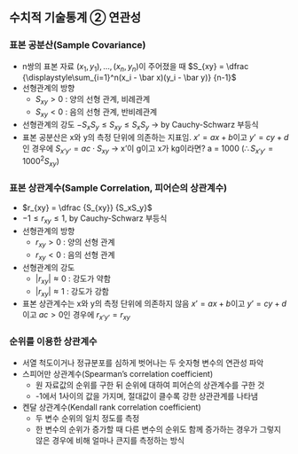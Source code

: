 ## **수치적 기술통계 ② 연관성**

### 표본 공분산(Sample Covariance)

- n쌍의 표본 자료 $(x_1, y_1), …, (x_n, y_n)$이 주어졌을 때
$S_{xy} = \dfrac {\displaystyle\sum_{i=1}^n(x_i - \bar x)(y_i - \bar y)} {n-1}$
- 선형관계의 방향
    - $S_{xy} > 0$ : 양의 선형 관계, 비례관계
    - $S_{xy} < 0$ : 음의 선형 관계, 반비례관계
- 선형관계의 강도
$-S_xS_y \le S_{xy} \le S_xS_y$  → by Cauchy-Schwarz 부등식
- 표본 공분산은 x와 y의 측정 단위에 의존하는 지표임.
$x’ = ax + b$이고 $y’ = cy + d$인 경우에 $S_{x’y’} = ac \cdot S_{xy}$
→ x’이 g이고 x가 kg이라면? a = 1000 $(\therefore S_{x'y'} = 1000^2 S_{xy})$

### 표본 상관계수(Sample Correlation, 피어슨의 상관계수)

- $r_{xy} = \dfrac {S_{xy}} {S_xS_y}$
- $-1 \le r_{xy} \le 1$, by Cauchy-Schwarz 부등식
- 선형관계의 방향
    - $r_{xy} > 0$ : 양의 선형 관계
    - $r_{xy} < 0$ : 음의 선형 관계
- 선형관계의 강도
    - $|r_{xy}| \approx 0$ : 강도가 약함
    - $|r_{xy}| \approx 1$ : 강도가 강함
- 표본 상관계수는 x와 y의 측정 단위에 의존하지 않음
$x’ = ax + b$이고 $y’ = cy + d$이고 $ac > 0$인 경우에 $r_{x’y’} = r_{xy}$

### 순위를 이용한 상관계수

- 서열 척도이거나 정규분포를 심하게 벗어나는 두 숫자형 변수의 연관성 파악
- 스피어만 상관계수(Spearman’s correlation coefficient)
    - 원 자료값의 순위를 구한 뒤 순위에 대하여 피어슨의 상관계수를 구한 것
    - -1에서 1사이의 값을 가지며, 절대값이 클수록 강한 상관관계를 나타냄
- 켄달 상관계수(Kendall rank correlation coefficient)
    - 두 변수 순위의 일치 정도를 측정
    - 한 변수의 순위가 증가할 때 다른 변수의 순위도 함께 증가하는 경우가 그렇지 않은 경우에 비해 얼마나 큰지를 측정하는 방식